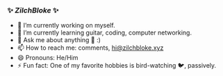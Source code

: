 ### ✨ _**ZilchBloke**_ ✨

- 🔭 I’m currently working on myself.
- 🌱 I’m currently learning guitar, coding, computer networking.
- 🤔 Ask me about anything 💬 :) 
- 📫 How to reach me: comments, hi@zilchbloke.xyz
- 😄 Pronouns: He/Him
- ⚡ Fun fact: One of my favorite hobbies is bird-watching 🐦, passively.
